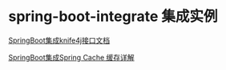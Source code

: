 # spring-boot-integrate 集成实例

[SpringBoot集成knife4j接口文档](https://blog.csdn.net/qq_41971087/article/details/115824175)

[SpringBoot集成Spring Cache 缓存详解](https://blog.csdn.net/qq_41971087/article/details/116331934)

